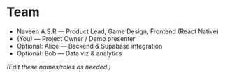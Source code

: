 # Team

- Naveen A.S.R — Product Lead, Game Design, Frontend (React Native)
- (You) — Project Owner / Demo presenter
- Optional: Alice — Backend & Supabase integration
- Optional: Bob — Data viz & analytics

*(Edit these names/roles as needed.)*
